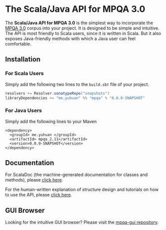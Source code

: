# The Scala/Java API for MPQA 3.0
The **Scala/Java API for MPQA 3.0** is the simplest way to incorporate the [MPQA 3.0](http://mpqa.cs.pitt.edu/corpora/mpqa_corpus/) corpus into your project. It is designed to be simple and intuitive. The API is most friendly to Scala users, since it is written in Scala. But it also exposes Java-friendly methods with which a Java user can feel comfortable. 

## Installation
### For Scala Users
Simply add the following two lines to the `build.sbt` file of your project. 

```sbt
resolvers += Resolver.sonatypeRepo("snapshots")
libraryDependencies += "me.yuhuan" %% "mpqa" % "0.0.0-SNAPSHOT"
```

### For Java Users
Simply add the following lines to your Maven 

    <dependency>
      <groupId> me.yuhuan </groupId>
      <artifactId> mpqa_2.11</artifactId>
      <version>0.0.0-SNAPSHOT</version>
    </dependency>

## Documentation
For ScalaDoc (the machine-generated documentation for classes and methods), please [click here]().

For the human-written explanation of structure design and tutorials on how to use the API, please [click here](https://github.com/jyuhuan/mpqa/wiki).

## GUI Browser
Looking for the intuitive GUI browser? Please visit the [mpqa-gui repository](https://github.com/jyuhuan/mpqa-gui).
